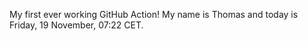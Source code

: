 My first ever working GitHub Action!
My name is Thomas and today is Friday, 19 November, 07:22 CET. 
